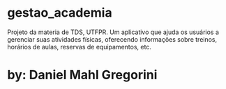 # gestao_academia
 Projeto da materia de TDS, UTFPR. Um aplicativo que ajuda os usuários a gerenciar suas atividades físicas, oferecendo informações sobre treinos, horários de aulas, reservas de equipamentos, etc.

# by: Daniel Mahl Gregorini